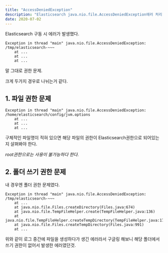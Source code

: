 ```yaml
---
title: "AccessDeniedException"
description: "Elasticsearch java.nio.file.AccessDeniedException에러 처리"
date: 2020-07-02
---
```


Elasticsearch 구동 시 에러가 발생했다.
```
Exception in thread "main" java.nio.file.AccessDeniedException: /tmp/elasticsearch-~~~
	at ...
	at ...
	at ...
```

말 그대로 권한 문제.

크게 두가지 경우로 나뉘는거 같다.

## 1. 파일 권한 문제

```
Exception in thread "main" java.nio.file.AccessDeniedException: /home/elasticsearch/config/jvm.options
	at ...
	at ...
	at ...
```

구체적인 파일명이 적혀 있으면 해당 파일의 권한이 Elasticsearch권한으로 되어있는지 살펴봐야 한다.

*root권한으로는 사용이 불가능하다 한다.*

## 2. 폴더 쓰기 권한 문제

내 경우엔 폴더 권한 문제였다.

```
Exception in thread "main" java.nio.file.AccessDeniedException: /tmp/elasticsearch-~~~
	at ...
	at java.nio.file.Files.createDirectory(Files.java:674)
	at java.nio.file.TempFileHelper.create(TempFileHelper.java:136)
	at java.nio.file.TempFileHelper.createTempDirectory(TempFileHelper.java:173)
	at java.nio.file.Files.createTempDirectory(Files.java:991)
	at ...
```

위와 같이 로그 중간에 파일을 생성하다가 생긴 에러라서 구글링 해보니 해당 폴더에서 쓰기 권한이 없어서 발생한 에러였던것.

